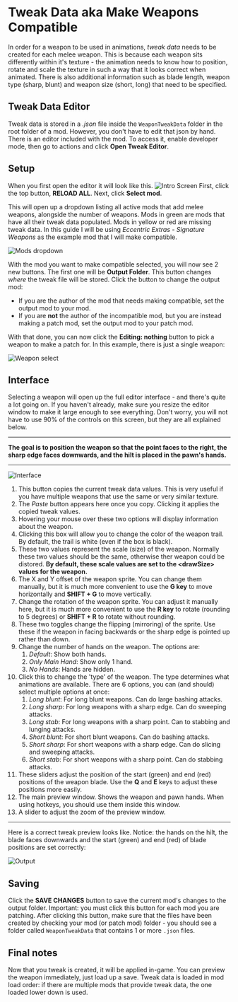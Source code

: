 
# Tweak Data aka Make Weapons Compatible
In order for a weapon to be used in animations, *tweak data* needs to be created for each melee weapon.
This is because each weapon sits differently within it's texture - the animation needs to know how to position, rotate and scale the texture in such a way that it looks correct when animated.
There is also additional information such as blade length, weapon type (sharp, blunt) and weapon size (short, long) that need to be specified.

## Tweak Data Editor
Tweak data is stored in a *.json* file inside the `WeaponTweakData` folder in the root folder of a mod. However, you don't have to edit that json by hand. There is an editor included with the mod. To access it, enable developer mode, then go to actions and click **Open Tweak Editor**.

## Setup
When you first open the editor it will look like this.
![Intro Screen](Intro.png "The first screen")
First, click the top button, **RELOAD ALL**.
Next, click **Select mod**.

This will open up a dropdown listing all active mods that add melee weapons, alongside the number of weapons. Mods in green are mods that have all their tweak data populated. Mods in yellow or red are missing tweak data. In this guide I will be using *Eccentric Extras - Signature Weapons* as the example mod that I will make compatible.

![Mods dropdown](ModDropdown.png "Mods Dropdown")

With the mod you want to make compatible selected, you will now see 2 new buttons. The first one will be **Output Folder**. This button changes *where* the tweak file will be stored.
Click the button to change the output mod:
 * If you are the author of the mod that needs making compatible, set the output mod to your mod.
 * If you are **not** the author of the incompatible mod, but you are instead making a patch mod, set the output mod to your patch mod.

With that done, you can now click the **Editing: nothing** button to pick a weapon to make a patch for. In this example, there is just a single weapon:

![Weapon select](WeaponSelect.png "Pick a weapon from the dropdown")

## Interface
Selecting a weapon will open up the full editor interface - and there's quite a lot going on. If you haven't already, make sure you resize the editor window to make it large enough to see everything. Don't worry, you will not have to use 90% of the controls on this screen, but they are all explained below.

---

**The goal is to position the weapon so that the point faces to the right, the sharp edge faces downwards, and the hilt is placed in the pawn's hands.**

---

![Interface](Interface.png "The full interface")

1. This button copies the current tweak data values. This is very useful if you have multiple weapons that use the same or very similar texture.
2. The *Paste* button appears here once you copy. Clicking it applies the copied tweak values.
3. Hovering your mouse over these two options will display information about the weapon.
4. Clicking this box will allow you to change the color of the weapon trail. By default, the trail is white (even if the box is black).
5. These two values represent the scale (size) of the weapon. Normally these two values should be the same, otherwise ther weapon could be distored. **By default, these scale values are set to the \<drawSize\> values for the weapon.**
6. The X and Y offset of the weapon sprite. You can change them manually, but it is much more convenient to use the **G key** to move horizontally and **SHIFT + G** to move vertically.
7. Change the rotation of the weapon sprite. You can adjust it manually here, but it is much more convenient to use the **R key** to rotate (rounding to 5 degrees) or **SHIFT + R** to rotate without rounding.
8. These two toggles change the flipping (mirroring) of the sprite. Use these if the weapon in facing backwards or the sharp edge is pointed up rather than down.
9. Change the number of hands on the weapon. The options are:
   1. *Default*: Show both hands.
   2. *Only Main Hand*: Show only 1 hand.
   3. *No Hands*: Hands are hidden.
10. Click this to change the 'type' of the weapon. The type determines what animations are available. There are 6 options, you can (and should) select multiple options at once:
    1.  *Long blunt*: For long blunt weapons. Can do large bashing attacks.
    2.  *Long sharp*: For long weapons with a sharp edge. Can do sweeping attacks.
    3.  *Long stab*: For long weapons with a sharp point. Can to stabbing and lunging attacks.
    4.  *Short blunt*: For short blunt weapons. Can do bashing attacks.
    5.  *Short sharp*: For short weapons with a sharp edge. Can do slicing and sweeping attacks.
    6.  *Short stab*: For short weapons with a sharp point. Can do stabbing attacks.
11. These sliders adjust the position of the start (green) and end (red) positions of the weapon blade. Use the **Q** and **E** keys to adjust these positions more easily.
12. The main preview window. Shows the weapon and pawn hands. When using hotkeys, you should use them inside this window.
13. A slider to adjust the zoom of the preview window.
---
Here is a correct tweak preview looks like. Notice: the hands on the hilt, the blade faces downwards and the start (green) and end (red) of blade positions are set correctly:

![Output](ExampleOutput.png)

## Saving
Click the **SAVE CHANGES** button to save the current mod's changes to the output folder. Important: you must click this button for each mod you are patching. After clicking this button, make sure that the files have been created by checking your mod (or patch mod) folder - you should see a folder called `WeaponTweakData` that contains 1 or more `.json` files.

## Final notes
Now that you tweak is created, it will be applied in-game. You can preview the weapon immediately, just load up a save. Tweak data is loaded in mod load order: if there are multiple mods that provide tweak data, the one loaded lower down is used.